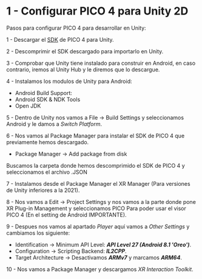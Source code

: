 # 1 - Configurar PICO 4 para Unity 2D

Pasos para configurar PICO 4 para desarrollar en Unity:

 1 - Descargar el [SDK](https://developer-global.pico-interactive.com/sdk?deviceId=1&platformId=1&itemId=12) de PICO 4 para Unity.
 
 2 - Descomprimir el SDK descargado para importarlo en Unity.

 3 - Comprobar que Unity tiene instalado para construir en Android, en caso contrario, iremos al Unity Hub y le diremos que lo descargue.

 4 - Instalamos los modulos de Unity para Android:
     
   * Android Build Support:
   * Android SDK & NDK Tools
   * Open JDK

 5 - Dentro de Unity nos vamos a File -> Build Settings y seleccionamos Android y le damos a *Switch Platform*.

 6 - Nos vamos al Package Manager para instalar el SDK de PICO 4 que previamente hemos descargado.

   * Package Manager -> Add package from disk
 
   Buscamos la carpeta donde hemos descomprimido el SDK de PICO 4 y seleccionamos el archivo .JSON
 
 7 - Instalamos desde el Package Manager el XR Manager (Para versiones de Unity inferiores a la 2021).
 
 8 - Nos vamos a Edit -> Project Settings y nos vamos a la parte donde pone XR Plug-in Management y seleccionamos PICO Para poder usar el visor PICO 4 (En el setting de Android IMPORTANTE).
 
 9 - Despues nos vamos al apartado *Player* aquí vamos a *Other Settings* y cambiamos los siguiente:
 
   * Identification -> Minimum API Level: **_API Level 27 (Android 8.1 'Oreo')_**.
   * Configuration -> Scripting Backend: **_IL2CPP_**.
   * Target Architecture -> Desactivamos **_ARMv7_** y marcamos **_ARM64_**.
 
 10 - Nos vamos a Package Manager y descargamos *XR Interaction Toolkit*.
